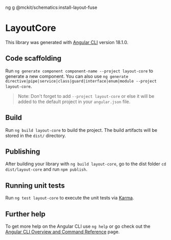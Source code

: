 ng g @mckit/schematics:install-layout-fuse



# LayoutCore

This library was generated with [Angular CLI](https://github.com/angular/angular-cli) version 18.1.0.

## Code scaffolding

Run `ng generate component component-name --project layout-core` to generate a new component. You can also use `ng generate directive|pipe|service|class|guard|interface|enum|module --project layout-core`.
> Note: Don't forget to add `--project layout-core` or else it will be added to the default project in your `angular.json` file. 

## Build

Run `ng build layout-core` to build the project. The build artifacts will be stored in the `dist/` directory.

## Publishing

After building your library with `ng build layout-core`, go to the dist folder `cd dist/layout-core` and run `npm publish`.

## Running unit tests

Run `ng test layout-core` to execute the unit tests via [Karma](https://karma-runner.github.io).

## Further help

To get more help on the Angular CLI use `ng help` or go check out the [Angular CLI Overview and Command Reference](https://angular.dev/tools/cli) page.
